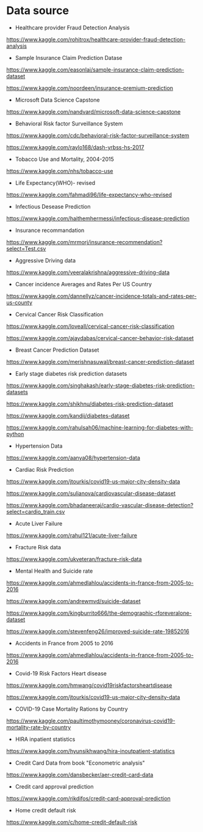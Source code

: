# Data source 

* Healthcare provider Fraud Detection Analysis 

https://www.kaggle.com/rohitrox/healthcare-provider-fraud-detection-analysis

* Sample Insurance Claim Prediction Datase

https://www.kaggle.com/easonlai/sample-insurance-claim-prediction-dataset

https://www.kaggle.com/noordeen/insurance-premium-prediction

* Microsoft Data Science Capstone 

https://www.kaggle.com/nandvard/microsoft-data-science-capstone

* Behavioral Risk factor Surveillance System

https://www.kaggle.com/cdc/behavioral-risk-factor-surveillance-system

https://www.kaggle.com/raylo168/dash-yrbss-hs-2017

* Tobacco Use and Mortality, 2004-2015

https://www.kaggle.com/nhs/tobacco-use

* Life Expectancy(WHO)- revised

https://www.kaggle.com/fahmadi96/life-expectancy-who-revised

* Infectious Desease Prediction

https://www.kaggle.com/haithemhermessi/infectious-disease-prediction

* Insurance recommandation

https://www.kaggle.com/mrmorj/insurance-recommendation?select=Test.csv

* Aggressive Driving data

https://www.kaggle.com/veeralakrishna/aggressive-driving-data

* Cancer incidence Averages and Rates  Per US Country

https://www.kaggle.com/dannellyz/cancer-incidence-totals-and-rates-per-us-county

* Cervical Cancer Risk Classification

https://www.kaggle.com/loveall/cervical-cancer-risk-classification

https://www.kaggle.com/ajaydabas/cervical-cancer-behavior-risk-dataset

* Breast Cancer Prediction Dataset

https://www.kaggle.com/merishnasuwal/breast-cancer-prediction-dataset

* Early stage diabetes risk prediction datasets

https://www.kaggle.com/singhakash/early-stage-diabetes-risk-prediction-datasets

https://www.kaggle.com/shikhnu/diabetes-risk-prediction-dataset

https://www.kaggle.com/kandij/diabetes-dataset

https://www.kaggle.com/rahulsah06/machine-learning-for-diabetes-with-python

* Hypertension Data

https://www.kaggle.com/aanya08/hypertension-data

* Cardiac Risk Prediction

https://www.kaggle.com/jtourkis/covid19-us-major-city-density-data

https://www.kaggle.com/sulianova/cardiovascular-disease-dataset

https://www.kaggle.com/bhadaneeraj/cardio-vascular-disease-detection?select=cardio_train.csv

* Acute Liver Failure

https://www.kaggle.com/rahul121/acute-liver-failure

* Fracture Risk data

https://www.kaggle.com/ukveteran/fracture-risk-data

* Mental Health and Suicide rate

https://www.kaggle.com/ahmedlahlou/accidents-in-france-from-2005-to-2016

https://www.kaggle.com/andrewmvd/suicide-dataset

https://www.kaggle.com/kingburrito666/the-demographic-rforeveralone-dataset

https://www.kaggle.com/stevenfeng26/improved-suicide-rate-19852016

* Accidents in France from 2005 to 2016

https://www.kaggle.com/ahmedlahlou/accidents-in-france-from-2005-to-2016

* Covid-19 Risk Factors Heart disease

https://www.kaggle.com/hmwang/covid19riskfactorsheartdisease

https://www.kaggle.com/jtourkis/covid19-us-major-city-density-data

* COVID-19 Case Mortality Rations by Country

https://www.kaggle.com/paultimothymooney/coronavirus-covid19-mortality-rate-by-country

* HIRA inpatient statistics

https://www.kaggle.com/hyunsikhwang/hira-inoutpatient-statistics

* Credit Card Data from book "Econometric analysis"

https://www.kaggle.com/dansbecker/aer-credit-card-data

* Credit card approval prediction

https://www.kaggle.com/rikdifos/credit-card-approval-prediction

* Home credit default risk

https://www.kaggle.com/c/home-credit-default-risk


